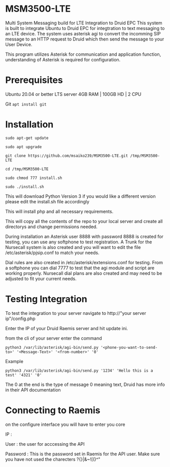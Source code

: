 # MSM3500-LTE
Multi System Messaging build for LTE Integration to Druid EPC
This system is built to integrate Ubuntu to Druid EPC for integtration to text messaging to an LTE device. The system uses asterisk agi to convert the incomming SIP message to an HTTP request to Druid which then send the message to your User Device. 

This program utilizes Asterisk for communication and application function, understanding of Asterisk is required for configuration.

# Prerequisites

Ubuntu 20.04 or better LTS server
4GB RAM | 100GB HD | 2 CPU

Git `apt install git`

# Installation 

    sudo apt-get update
    
    sudo apt upgrade
    
    git clone https://github.com/msaiko239/MSM3500-LTE.git /tmp/MSM3500-LTE

    cd /tmp/MSM3500-LTE
    
    sudo chmod 777 install.sh

    sudo ./install.sh

This will download Python Version 3 if you would like a different version please edit the install.sh file accordingly

This will install php and all necessary requirements. 

This will copy all the contents of the repo to your local server and create all directorys and change permissions needed.

During installation an Asterisk user 8888 with password 8888 is created for testing, you can use any softphone to test registration. A Trunk for the Nursecall system is also created and you will want to edit the file /etc/asterisk/pjsip.conf to match your needs.

Dial rules are also created in /etc/asterisk/extensions.conf for testing. From a softphone you can dial 7777 to test that the agi module and script are working properly. Nursecall dial plans are also created and may need to be adjusted to fit your current needs. 

# Testing Integration
To test the integration to your server navigate to http://"your server ip"/config.php

Enter the IP of your Druid Raemis server and hit update ini.

from the cli of your server enter the command

    python3 /var/lib/asterisk/agi-bin/send.py '<phone-you-want-to-send-to>' '<Message-Text>' '<from-number>' '0'
    
Example

    python3 /var/lib/asterisk/agi-bin/send.py '1234' 'Hello this is a test' '4321' '0'

The 0 at the end is the type of message 0 meaning text, Druid has more info in their API documentation

# Connecting to Raemis
on the configure interface you will have to enter you core

IP :

User : the user for acccessing the API

Password : This is the password set in Raemis for the API user. Make sure you have not used the charecters ?{}|&~![()^"
    
